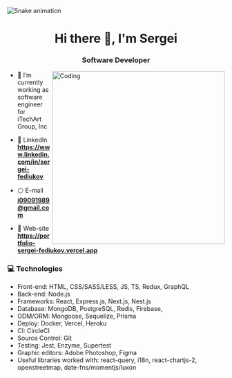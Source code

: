 ![Snake animation](https://github.com/thepiyushmalhotra/thepiyushmalhotra/blob/output/github-contribution-grid-snake.svg)

<h1 align="center">Hi there 👋, I'm Sergei</h1>
<h3 align="center">Software Developer</h3>
<img align="right" alt="Coding" width="400" src="https://res.cloudinary.com/dg6nys3ff/image/upload/v1678437734/gitHub/laptop.gif">


- 🔶  I’m currently working as software engineer for iTechArt Group, Inc

- 💬 LinkedIn **https://www.linkedin.com/in/sergei-fediukov**

- ⚪️ E-mail **i09091989@gmail.com**

- 🔴 Web-site **https://portfolio-sergei-fediukov.vercel.app**

<h3 align="left">💻 Technologies</h3>

- Front-end: HTML, CSS/SASS/LESS, JS, TS, Redux, GraphQL
- Back-end: Node.js 
- Frameworks: React, Express.js, Next.js, Nest.js
- Database: MongoDB, PostgreSQL, Redis, Firebase,
- ODM/ORM: Mongoose, Sequelize, Prisma
- Deploy: Docker, Vercel, Heroku
- CI: CircleCI
- Source Control: Git
- Testing: Jest, Enzyme, Supertest
- Graphic editors: Adobe Photoshop, Figma
- Useful libraries worked with: react-query, i18n, react-chartjs-2, openstreetmap, date-fns/momentjs/luxon
